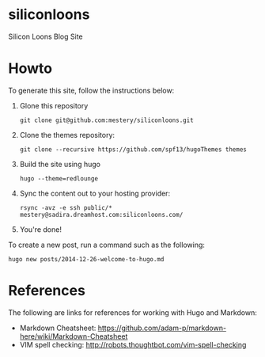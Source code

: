 siliconloons
============

Silicon Loons Blog Site

Howto
=====

To generate this site, follow the instructions below:

1. Glone this repository

   `git clone git@github.com:mestery/siliconloons.git`

2. Clone the themes repository:

   `git clone --recursive https://github.com/spf13/hugoThemes themes`

3. Build the site using hugo

   `hugo --theme=redlounge`

4. Sync the content out to your hosting provider:

   `rsync -avz -e ssh public/* mestery@sadira.dreamhost.com:siliconloons.com/`

5. You're done!

To create a new post, run a command such as the following:

   `hugo new posts/2014-12-26-welcome-to-hugo.md`

References
==========
The following are links for references for working with Hugo and Markdown:

* Markdown Cheatsheet: https://github.com/adam-p/markdown-here/wiki/Markdown-Cheatsheet
* VIM spell checking: http://robots.thoughtbot.com/vim-spell-checking
